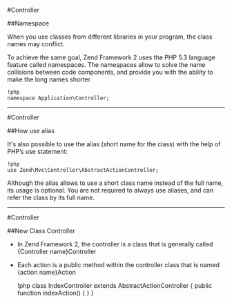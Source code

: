 #Controller

##Namespace

When you use classes from different libraries in your program, the class names may conflict.

To achieve the same goal, Zend Framework 2 uses the PHP 5.3 language feature called namespaces.
The namespaces allow to solve the name collisions between code components, and provide you with the ability to make the long names shorter.

	!php
	namespace Application\Controller;

---

#Controller

##How use alias

It's also possible to use the alias (short name for the class) with the help of PHP’s use statement:

	!php
	use Zend\Mvc\Controller\AbstractActionController;

Although the alias allows to use a short class name instead of the full name, its usage is optional. You are not required to always use aliases, and can refer the class by its full name.

---

#Controller

##New Class Controller 

- In Zend Framework 2, the controller is a class that is generally called {Controller name}Controller
- Each action is a public method within the controller class that is named {action name}Action

	!php
	class IndexController extends AbstractActionController
	{
	   public function indexAction()
	   {
	   }
	}

